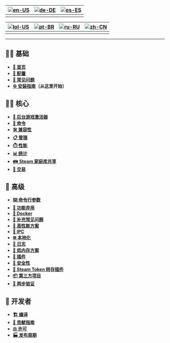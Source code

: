 | [![en-US](https://raw.githubusercontent.com/hjnilsson/country-flags/master/png100px/us.png)](https://github.com/JustArchiNET/ArchiSteamFarm/wiki/Home) | [![de-DE](https://raw.githubusercontent.com/hjnilsson/country-flags/master/png100px/de.png)](https://github.com/JustArchiNET/ArchiSteamFarm/wiki/Home-de-DE) | [![es-ES](https://raw.githubusercontent.com/hjnilsson/country-flags/master/png100px/es.png)](https://github.com/JustArchiNET/ArchiSteamFarm/wiki/Home-es-ES) |
| ------------------------------------------------------------------------------------------------------------------------------------------------------ | ------------------------------------------------------------------------------------------------------------------------------------------------------------ | ------------------------------------------------------------------------------------------------------------------------------------------------------------ |
|                                                                                                                                                        |                                                                                                                                                              |                                                                                                                                                              |

| [![lol-US](https://raw.githubusercontent.com/JustArchiNET/ArchiSteamFarm/main/resources/lol-US.png)](https://github.com/JustArchiNET/ArchiSteamFarm/wiki/Home-lol-US) | [![pt-BR](https://raw.githubusercontent.com/hjnilsson/country-flags/master/png100px/br.png)](https://github.com/JustArchiNET/ArchiSteamFarm/wiki/Home-pt-BR) | [![ru-RU](https://raw.githubusercontent.com/hjnilsson/country-flags/master/png100px/ru.png)](https://github.com/JustArchiNET/ArchiSteamFarm/wiki/Home-ru-RU) | [![zh-CN](https://raw.githubusercontent.com/hjnilsson/country-flags/master/png100px/cn.png)](https://github.com/JustArchiNET/ArchiSteamFarm/wiki/Home-zh-CN) |
| --------------------------------------------------------------------------------------------------------------------------------------------------------------------- | ------------------------------------------------------------------------------------------------------------------------------------------------------------ | ------------------------------------------------------------------------------------------------------------------------------------------------------------ | ------------------------------------------------------------------------------------------------------------------------------------------------------------ |
|                                                                                                                                                                       |                                                                                                                                                              |                                                                                                                                                              |                                                                                                                                                              |

***

## 👨‍🏫 基础

* **[🏡 首页](https://github.com/JustArchiNET/ArchiSteamFarm/wiki/Home-zh-CN)**
* **[🔧 配置](https://github.com/JustArchiNET/ArchiSteamFarm/wiki/Configuration-zh-CN)**
* **[💬 常见问题](https://github.com/JustArchiNET/ArchiSteamFarm/wiki/FAQ-zh-CN)**
* **[⚙️ 安装指南](https://github.com/JustArchiNET/ArchiSteamFarm/wiki/Setting-up-zh-CN)**&#8203;**（从这里开始）**


## 👨‍🎓️ 核心

* **[👥 后台游戏激活器](https://github.com/JustArchiNET/ArchiSteamFarm/wiki/Background-games-redeemer-zh-CN)**
* **[📢 命令](https://github.com/JustArchiNET/ArchiSteamFarm/wiki/Commands-zh-CN)**
* **[🛠️ 兼容性](https://github.com/JustArchiNET/ArchiSteamFarm/wiki/Compatibility-zh-CN)**
* **[📋 管理](https://github.com/JustArchiNET/ArchiSteamFarm/wiki/Management-zh-CN)**
* **[⏱️ 性能](https://github.com/JustArchiNET/ArchiSteamFarm/wiki/Performance-zh-CN)**
* **[📊 统计](https://github.com/JustArchiNET/ArchiSteamFarm/wiki/Statistics-zh-CN)**
* **[👪 Steam 家庭库共享](https://github.com/JustArchiNET/ArchiSteamFarm/wiki/Steam-Family-Sharing-zh-CN)**
* **[🔄 交易](https://github.com/JustArchiNET/ArchiSteamFarm/wiki/Trading-zh-CN)**


## 🧙 高级

* **[⌨️ 命令行参数](https://github.com/JustArchiNET/ArchiSteamFarm/wiki/Command-line-arguments-zh-CN)**
* **[🚧 功能弃用](https://github.com/JustArchiNET/ArchiSteamFarm/wiki/Deprecation-zh-CN)**
* **[🐳 Docker](https://github.com/JustArchiNET/ArchiSteamFarm/wiki/Docker-zh-CN)**
* **[🤔 补充常见问题](https://github.com/JustArchiNET/ArchiSteamFarm/wiki/Extended-FAQ-zh-CN)**
* **[🚀 高性能方案](https://github.com/JustArchiNET/ArchiSteamFarm/wiki/High-performance-setup-zh-CN)**
* **[🔗 IPC](https://github.com/JustArchiNET/ArchiSteamFarm/wiki/IPC-zh-CN)**
* **[🌐 本地化](https://github.com/JustArchiNET/ArchiSteamFarm/wiki/Localization-zh-CN)**
* **[📝 日志](https://github.com/JustArchiNET/ArchiSteamFarm/wiki/Logging-zh-CN)**
* **[💾 低内存方案](https://github.com/JustArchiNET/ArchiSteamFarm/wiki/Low-memory-setup-zh-CN)**
* **[🔌 插件](https://github.com/JustArchiNET/ArchiSteamFarm/wiki/Plugins-zh-CN)**
* **[🔐 安全性](https://github.com/JustArchiNET/ArchiSteamFarm/wiki/Security-zh-CN)**
* **[🧩 Steam Token 转存插件](https://github.com/JustArchiNET/ArchiSteamFarm/wiki/SteamTokenDumperPlugin-zh-CN)**
* **[📦 第三方项目](https://github.com/JustArchiNET/ArchiSteamFarm/wiki/Third-party-zh-CN)**
* **[📵 两步验证](https://github.com/JustArchiNET/ArchiSteamFarm/wiki/Two-factor-authentication-zh-CN)**


## 👷 开发者

* **[🏗️ 编译](https://github.com/JustArchiNET/ArchiSteamFarm/wiki/Compilation-zh-CN)**
* **[🤝 贡献指南](https://github.com/JustArchiNET/ArchiSteamFarm/blob/main/.github/CONTRIBUTING.md)**
* **[⚖️ 许可](https://github.com/JustArchiNET/ArchiSteamFarm/wiki/License-zh-CN)**
* **[🏭 发布周期](https://github.com/JustArchiNET/ArchiSteamFarm/wiki/Release-cycle-zh-CN)**